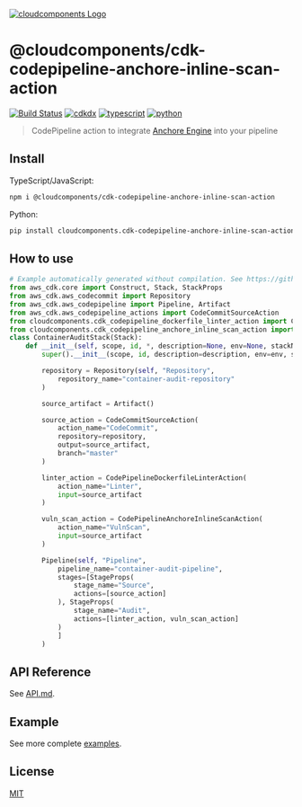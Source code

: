 [![cloudcomponents Logo](https://raw.githubusercontent.com/cloudcomponents/cdk-constructs/master/logo.png)](https://github.com/cloudcomponents/cdk-constructs)

# @cloudcomponents/cdk-codepipeline-anchore-inline-scan-action

[![Build Status](https://travis-ci.org/cloudcomponents/cdk-constructs.svg?branch=master)](https://travis-ci.org/cloudcomponents/cdk-constructs)
[![cdkdx](https://img.shields.io/badge/buildtool-cdkdx-blue.svg)](https://github.com/hupe1980/cdkdx)
[![typescript](https://img.shields.io/badge/jsii-typescript-blueviolet.svg)](https://www.npmjs.com/package/@cloudcomponents/cdk-codepipeline-anchore-inline-scan-action)
[![python](https://img.shields.io/badge/jsii-python-blueviolet.svg)](https://pypi.org/project/cloudcomponents.cdk-codepipeline-anchore-inline-scan-action/)

> CodePipeline action to integrate [Anchore Engine](https://docs.anchore.com/current/) into your pipeline

## Install

TypeScript/JavaScript:

```bash
npm i @cloudcomponents/cdk-codepipeline-anchore-inline-scan-action
```

Python:

```bash
pip install cloudcomponents.cdk-codepipeline-anchore-inline-scan-action
```

## How to use

```python
# Example automatically generated without compilation. See https://github.com/aws/jsii/issues/826
from aws_cdk.core import Construct, Stack, StackProps
from aws_cdk.aws_codecommit import Repository
from aws_cdk.aws_codepipeline import Pipeline, Artifact
from aws_cdk.aws_codepipeline_actions import CodeCommitSourceAction
from cloudcomponents.cdk_codepipeline_dockerfile_linter_action import CodePipelineDockerfileLinterAction
from cloudcomponents.cdk_codepipeline_anchore_inline_scan_action import CodePipelineAnchoreInlineScanAction
class ContainerAuditStack(Stack):
    def __init__(self, scope, id, *, description=None, env=None, stackName=None, tags=None, synthesizer=None, terminationProtection=None):
        super().__init__(scope, id, description=description, env=env, stackName=stackName, tags=tags, synthesizer=synthesizer, terminationProtection=terminationProtection)

        repository = Repository(self, "Repository",
            repository_name="container-audit-repository"
        )

        source_artifact = Artifact()

        source_action = CodeCommitSourceAction(
            action_name="CodeCommit",
            repository=repository,
            output=source_artifact,
            branch="master"
        )

        linter_action = CodePipelineDockerfileLinterAction(
            action_name="Linter",
            input=source_artifact
        )

        vuln_scan_action = CodePipelineAnchoreInlineScanAction(
            action_name="VulnScan",
            input=source_artifact
        )

        Pipeline(self, "Pipeline",
            pipeline_name="container-audit-pipeline",
            stages=[StageProps(
                stage_name="Source",
                actions=[source_action]
            ), StageProps(
                stage_name="Audit",
                actions=[linter_action, vuln_scan_action]
            )
            ]
        )
```

## API Reference

See [API.md](./API.md).

## Example

See more complete [examples](https://github.com/cloudcomponents/cdk-constructs/tree/master/examples).

## License

[MIT](./LICENSE)
